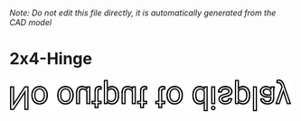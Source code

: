 ###### Note: Do not edit this file directly, it is automatically generated from the CAD model

# 2x4-Hinge

![](/project.svg)



 

